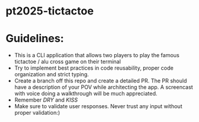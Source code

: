 # pt2025-tictactoe

# Guidelines:
- This is a CLI application that allows two players to play the famous tictactoe / alu cross game on their terminal
- Try to implement best practices in code reusability, proper code organization and strict typing.
- Create a branch off this repo and create a detailed PR. The PR should have a description of your POV while architecting the app. A screencast with voice doing a walkthrough will be much appreciated.
- Remember *DRY* and *KISS*
- Make sure to validate user responses. Never trust any input without proper validation:)